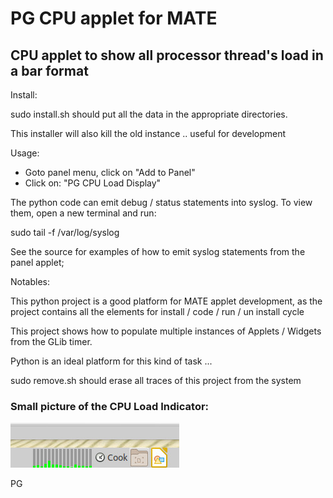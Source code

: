 # PG CPU applet for MATE

## CPU applet to show all processor thread's load in a bar format

 Install:

sudo install.sh should put all the data in the appropriate directories.

This installer will also kill the old instance .. useful for development

  Usage:

 * Goto panel menu, click on  "Add to Panel"
 * Click on: "PG CPU Load Display"

 The python code can emit debug / status statements into syslog. To view them,
open a new terminal and run:

   sudo tail -f /var/log/syslog

See the source for examples of how to emit syslog statements from the panel applet;

Notables:

  This python project is a good platform for MATE applet development, as the
  project contains all the elements for install / code / run / un install cycle

  This project shows how to populate multiple instances of Applets / Widgets
  from the GLib timer.

  Python is an ideal platform for this kind of task ...

sudo remove.sh should erase all traces of this project from the system

### Small picture of the CPU Load Indicator:

![Image](pgcpu.jpg)

PG
